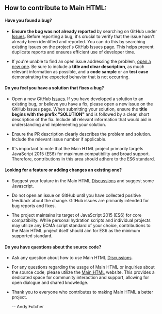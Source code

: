 ## How to contribute to Main HTML:

#### **Have you found a bug?**

* **Ensure the bug was not already reported** by searching on GitHub under [Issues](https://github.com/andyfutcher/main.html/issues). Before reporting a bug, it's crucial to verify that the issue hasn't already been identified and reported. You can do this by searching existing issues on the project's GitHub Issues page. This helps prevent duplicate reports and ensures efficient use of developer time.

* If you're unable to find an open issue addressing the problem, [open a new one](https://github.com/andyfutcher/main.html/issues/new). Be sure to include a **title and clear description**, as much relevant information as possible, and a **code sample** or an **test case** demonstrating the expected behavior that is not occurring.

#### **Do you feel you have a solution that fixes a bug?**

* Open a new GitHub [Issues](https://github.com/andyfutcher/main.html/issues). If you have developed a solution to an existing bug, or believe you have a fix, please open a new issue on the GitHub Issues page. When submitting your solution, ensure the **title begins with the prefix "SOLUTION"** and is followed by a clear, short description of the fix. Include all relevant information that would aid in understanding and implementing your solution.

* Ensure the PR description clearly describes the problem and solution. Include the relevant issue number if applicable.

* It's important to note that the Main HTML project primarily targets JavaScript 2015 (ES6) for maximum compatibility and broad support. Therefore, contributions in this area should adhere to the ES6 standard.

#### **Looking for a feature or adding changes an existing one?**

* Suggest your feature in the Main HTML [Discussions](https://github.com/andyfutcher/main.html/discussions) and suggest some Javascript. 

* Do not open an issue on GitHub until you have collected positive feedback about the change. GitHub issues are primarily intended for bug reports and fixes.

* The project maintains its target of JavaScript 2015 (ES6) for core compatibility. While personal hydration scripts and individual projects may utilize any ECMA script standard of your choice, contributions to the Main HTML project itself should aim for ES6 as the minimum supported standard.

#### **Do you have questions about the source code?**

* Ask any question about how to use Main HTML [Discussions](https://github.com/andyfutcher/main.html/discussions).

* For any questions regarding the usage of Main HTML or inquiries about the source code, please utilize the [Main HTML](https://mainhtml.dev) website. This provides a dedicated space for community interaction and support, allowing for open dialogue and shared knowledge.

* Thank you to everyone who contributes to making Main HTML a better project.

  -- Andy Futcher
